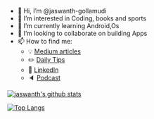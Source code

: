 - 👋 Hi, I’m @jaswanth-gollamudi
- 👀 I’m interested in Coding, books and sports
- 🌱 I’m currently learning Android,Os
- 💞️ I’m looking to collaborate on building Apps
- 📫 How to find me: 
  - :bulb: [Medium articles](https://medium.com/@khuyentran1476)
  - :pencil2: [Daily Tips](https://mathdatasimplified.com/)
  - :office: [LinkedIn](https://www.linkedin.com/in/jaswanth-gollamudi-587761168/)
  - :speaker: [Podcast](https://medium.com/@theartistsofdatascience/why-we-should-be-more-like-winnie-the-pooh-khuyen-tran-on-the-artists-of-data-science-c610c91d4c14)

<!---
jaswanth-gollamudi/jaswanth-gollamudi is a ✨ special ✨ repository because its `README.md` (this file) appears on your GitHub profile.
You can click the Preview link to take a look at your changes.
--->

[![jaswanth's github stats](https://github-readme-stats.vercel.app/api?username=jaswanth-gollamudi&count_private=true&show_icons=true&theme=radical&hide_rank=false)](https://github.com/anuraghazra/github-readme-stats)

[![Top Langs](https://github-readme-stats.vercel.app/api/top-langs/?username=jaswanth-gollamudi)](https://github.com/jaswanth-gollamudi/github-readme-stats)
